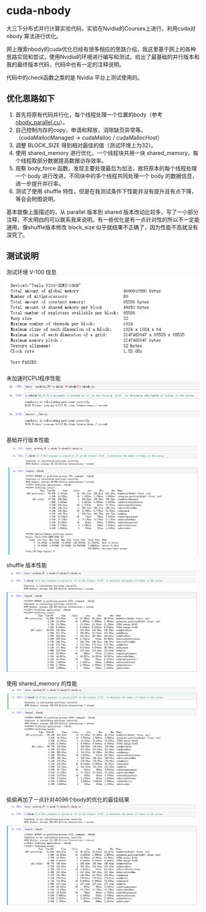 # cuda-nbody

大三下分布式并行计算实验代码，实验在Nvidia的Courses上进行，利用cuda对 nbody 算法进行优化。

网上搜索nbody的cuda优化已经有很多相应的思路介绍，我这里基于网上的各种思路实现和尝试，使用Nvidia的环境进行编写和测试，给出了最基础的并行版本和我的最终版本代码，代码中也有一定的注释说明。

代码中的check函数之类的是 Nvidia 平台上测试使用的。

## 优化思路如下

1. 首先将原有代码并行化，每个线程处理一个位置的body（参考[nbody_parallel.cu](./src/noby_parallel.cu)）。
2. 自己控制内存的copy，申请和释放，消除缺页异常等。（cudaMallocManaged -> cudaMalloc / cudaMallocHost）
3. 调整 BLOCK_SIZE 得到相对最佳的值（测试环境上为32）。
4. 使用 shared_memory 进行优化，一个线程块共用一块 shared_memory，每个线程取部分数据提高数据访存效率。
5. 观察 body_force 函数，发现主要处理最后为加法，故将原本的每个线程处理一个 body 进行改进，不同块中的多个线程共同处理一个 body 的数据信息，进一步提升并行率。
6. 测试了使用 shuffle 特性，但是在我测试条件下性能并没有提升且有点下降，等会会附图说明。

基本就像上面描述的，从 parallel 版本到 shared 版本改动比较多，写了一小部分注释，不太明白的可以联系我来说明。有一些优化是有一点针对性的所以不一定能通用，像shuffle版本修改 block_size 似乎就结果不正确了，因为性能不高就没有深究了。

## 测试说明
测试环境 V-100 信息
![v100](./pic/v100.png)

未加速时CPU程序性能
![ori](./pic/ori.png)

基础并行版本性能
![parallel](./pic/parallel.png)

shuffle 版本性能
![shuffle](./pic/shuffle.png)

使用 shared_memory 的性能
![shared](./pic/shared.png)

偷偷再加了一点针对4096个body的优化的最佳结果
![best](./pic/best.png)
